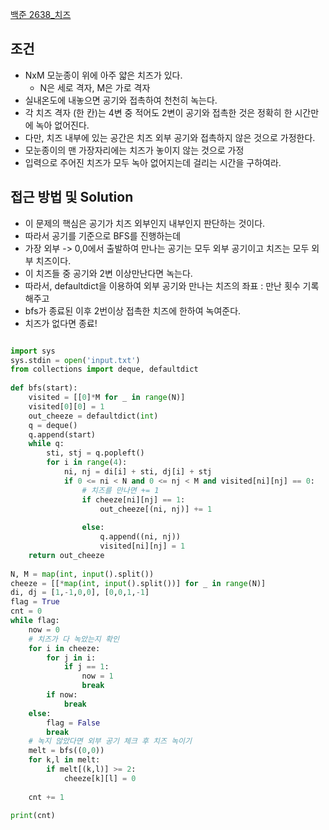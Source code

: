 
[백준 2638_치즈](https://www.acmicpc.net/problem/2638)


## 조건

- NxM 모눈종이 위에 아주 얇은 치즈가 있다. 
	- N은 세로 격자, M은 가로 격자
- 실내온도에 내놓으면 공기와 접촉하여 천천히 녹는다. 
- 각 치즈 격자 (한 칸)는 4변 중 적어도 2변이 공기와 접촉한 것은 정확히 한 시간만에 녹아 없어진다.
- 다만, 치즈 내부에 있는 공간은 치즈 외부 공기와 접촉하지 않은 것으로 가정한다.
- 모눈종이의 맨 가장자리에는 치즈가 놓이지 않는 것으로 가정
- 입력으로 주어진 치즈가 모두 녹아 없어지는데 걸리는 시간을 구하여라.

## 접근 방법 및 Solution

- 이 문제의 핵심은 공기가 치즈 외부인지 내부인지 판단하는 것이다.
- 따라서 공기를 기준으로 BFS를 진행하는데
- 가장 외부 -> 0,0에서 출발하여 만나는 공기는 모두 외부 공기이고 치즈는 모두 외부 치즈이다.
- 이 치즈들 중 공기와 2변 이상만난다면 녹는다.
- 따라서, defaultdict을 이용하여 외부 공기와 만나는 치즈의 좌표 : 만난 횟수 기록해주고
- bfs가 종료된 이후 2번이상 접촉한 치즈에 한하여 녹여준다.
- 치즈가 없다면 종료!



```python

import sys  
sys.stdin = open('input.txt')  
from collections import deque, defaultdict  
  
def bfs(start):  
    visited = [[0]*M for _ in range(N)]  
    visited[0][0] = 1  
    out_cheeze = defaultdict(int)  
    q = deque()  
    q.append(start)  
    while q:  
        sti, stj = q.popleft()  
        for i in range(4):  
            ni, nj = di[i] + sti, dj[i] + stj  
            if 0 <= ni < N and 0 <= nj < M and visited[ni][nj] == 0:  
	            # 치즈를 만나면 += 1
                if cheeze[ni][nj] == 1:  
                    out_cheeze[(ni, nj)] += 1  
  
                else:  
                    q.append((ni, nj))  
                    visited[ni][nj] = 1  
    return out_cheeze  
  
N, M = map(int, input().split())  
cheeze = [[*map(int, input().split())] for _ in range(N)]  
di, dj = [1,-1,0,0], [0,0,1,-1]  
flag = True  
cnt = 0  
while flag:  
    now = 0  
    # 치즈가 다 녹았는지 확인  
    for i in cheeze:  
        for j in i:  
            if j == 1:  
                now = 1  
                break  
        if now:  
            break  
    else:  
        flag = False  
        break  
    # 녹지 않았다면 외부 공기 체크 후 치즈 녹이기  
    melt = bfs((0,0))  
    for k,l in melt:  
        if melt[(k,l)] >= 2:  
            cheeze[k][l] = 0  
  
    cnt += 1  
  
print(cnt)
```



